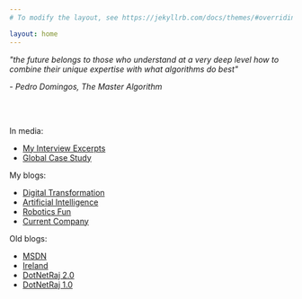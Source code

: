 ```yaml
---
# To modify the layout, see https://jekyllrb.com/docs/themes/#overriding-theme-defaults

layout: home
---
```


<p><i>"the future belongs to those who understand at a very deep level how to combine their unique expertise with what algorithms do best"</i></p>
<p><i>- Pedro Domingos, The Master Algorithm</i></p>

<br/><br/>

In media:
- [My Interview Excerpts][4]
- [Global Case Study][7]

My blogs:
- [Digital Transformation][1] 
- [Artificial Intelligence][2] 
- [Robotics Fun][3]
- [Current Company][5]

Old blogs:
- [MSDN][8]
- [Ireland][9]
- [DotNetRaj 2.0][10]
- [DotNetRaj 1.0][11]




[1]: https://worksmartz.wordpress.com/
[2]: https://autany.wordpress.com/
[3]: https://rawatlabz.wordpress.com/
[4]: https://customers.microsoft.com/en-us/story/836551-australian-catholic-university-higher-education-teams
[5]: https://www.espire.com/blog/bloggers/rajendra-rawat?auth=Rajendra%20Rawat#!
[6]: https://www.espire.com/about-us/team/rajendra-rawat
[7]: https://news.microsoft.com/en-au/features/australian-catholic-university-harnesses-cloud-data-and-ai-to-spur-staff-and-student-success/
[8]: http://blogs.msdn.com/rrawat
[9]: http://blog.developers.ie/rrawat
[10]: http://dotnetraj.spaces.live.com
[11]: http://dotnetraj.blogdrives.com/

